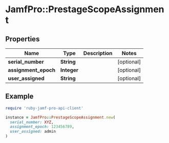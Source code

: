 # JamfPro::PrestageScopeAssignment

## Properties

| Name | Type | Description | Notes |
| ---- | ---- | ----------- | ----- |
| **serial_number** | **String** |  | [optional] |
| **assignment_epoch** | **Integer** |  | [optional] |
| **user_assigned** | **String** |  | [optional] |

## Example

```ruby
require 'ruby-jamf-pro-api-client'

instance = JamfPro::PrestageScopeAssignment.new(
  serial_number: XYZ,
  assignment_epoch: 123456789,
  user_assigned: admin
)
```

